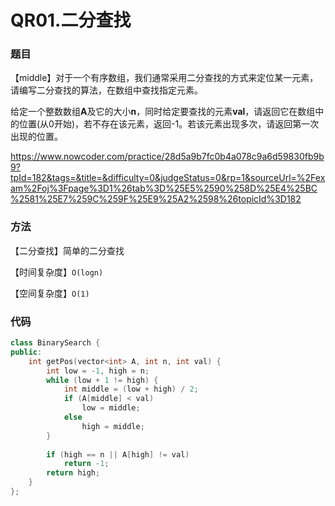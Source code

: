 # QR01.二分查找

### 题目

【middle】对于一个有序数组，我们通常采用二分查找的方式来定位某一元素，请编写二分查找的算法，在数组中查找指定元素。

给定一个整数数组**A**及它的大小**n**，同时给定要查找的元素**val**，请返回它在数组中的位置(从0开始)，若不存在该元素，返回-1。若该元素出现多次，请返回第一次出现的位置。

https://www.nowcoder.com/practice/28d5a9b7fc0b4a078c9a6d59830fb9b9?tpId=182&tags=&title=&difficulty=0&judgeStatus=0&rp=1&sourceUrl=%2Fexam%2Foj%3Fpage%3D1%26tab%3D%25E5%2590%258D%25E4%25BC%2581%25E7%259C%259F%25E9%25A2%2598%26topicId%3D182

### 方法

【二分查找】简单的二分查找

【时间复杂度】```O(logn)```

【空间复杂度】```O(1)```

### 代码

```cpp
class BinarySearch {
public:
    int getPos(vector<int> A, int n, int val) {
        int low = -1, high = n;
        while (low + 1 != high) {
            int middle = (low + high) / 2;
            if (A[middle] < val)
                low = middle;
            else
                high = middle;
        }
        
        if (high == n || A[high] != val)
            return -1;
        return high;
    }
};
```


